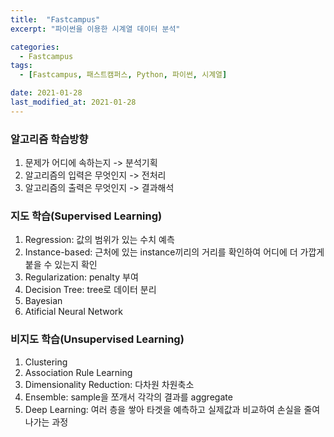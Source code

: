 ```yaml
---
title:  "Fastcampus"
excerpt: "파이썬을 이용한 시계열 데이터 분석"

categories:
  - Fastcampus
tags:
  - [Fastcampus, 패스트캠퍼스, Python, 파이썬, 시계열]

date: 2021-01-28
last_modified_at: 2021-01-28
---
```


### 알고리즘 학습방향  
1) 문제가 어디에 속하는지 -> 분석기획  
2) 알고리즘의 입력은 무엇인지 -> 전처리  
3) 알고리즘의 출력은 무엇인지 -> 결과해석  

### 지도 학습(Supervised Learning)  
1) Regression: 값의 범위가 있는 수치 예측  
2) Instance-based: 근처에 있는 instance끼리의 거리를 확인하여 어디에 더 가깝게 붙을 수 있는지 확인  
3) Regularization: penalty 부여  
4) Decision Tree: tree로 데이터 분리  
5) Bayesian  
6) Atificial Neural Network  

### 비지도 학습(Unsupervised Learning)  
1) Clustering  
2) Association Rule Learning  
3) Dimensionality Reduction: 다차원 차원축소  
4) Ensemble: sample을 쪼개서 각각의 결과를 aggregate  
5) Deep Learning: 여러 층을 쌓아 타겟을 예측하고 실제값과 비교하여 손실을 줄여나가는 과정  
